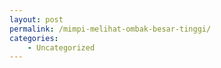 ```yaml
---
layout: post
permalink: /mimpi-melihat-ombak-besar-tinggi/
categories:
    - Uncategorized
---
```


